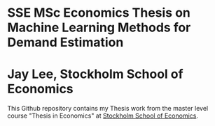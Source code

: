 # SSE MSc Economics Thesis on Machine Learning Methods for Demand Estimation

# Jay Lee, Stockholm School of Economics

This Github repository contains my Thesis work from the master level course "Thesis in Economics" at [Stockholm School of Economics](https://www.hhs.se).
